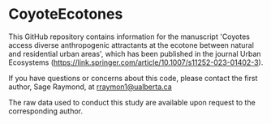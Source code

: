 # CoyoteEcotones
This GitHub repository contains information for the manuscript 'Coyotes access diverse anthropogenic attractants at the ecotone between natural and residential urban areas', which has been published in the journal Urban Ecosystems (https://link.springer.com/article/10.1007/s11252-023-01402-3).

If you have questions or concerns about this code, please contact the first author, Sage Raymond, at rraymon1@ualberta.ca

The raw data used to conduct this study are available upon request to the corresponding author.
